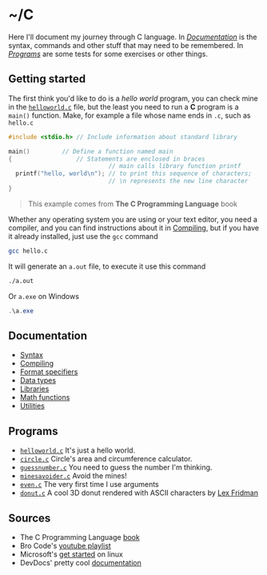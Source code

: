 # ~/C

Here I'll document my journey through C language. In [*Documentation*](#documentation) is the syntax, commands and other stuff that may need to be remembered. In [*Programs*](#programs) are some tests for some exercises or other things.

## Getting started

The first think you'd like to do is a *hello world* program, you can check mine in the [`helloworld.c`](helloworld.c) file, but the least you need to run a **C** program is a `main()` function. Make, for example a file whose name ends in `.c`, such as `hello.c`

```c
#include <stdio.h> // Include information about standard library

main()         // Define a function named main
{                  // Statements are enclosed in braces
                            // main calls library function printf
  printf("hello, world\n"); // to print this sequence of characters;
                            // \n represents the new line character
}
```

> This example comes from **The C Programming Language** book

Whether any operating system you are using or your text editor, you need a compiler, and you can find instructions about it in [Compiling](./documentation/compiling.md), but if you have it already installed, just use the `gcc` command

```bash
gcc hello.c
```

It will generate an `a.out` file, to execute it use this command

```bash
./a.out
```

Or `a.exe` on Windows

```powershell
.\a.exe
```

## Documentation

- [Syntax](documentation/syntax.md)
- [Compiling](./documentation/compiling.md)
- [Format specifiers](documentation/format_specifiers.md)
- [Data types](documentation/data_types.md)
- [Libraries](documentation/libraries.md)
- [Math functions](documentation/maths.md)
- [Utilities](documentation/utilities.md)

## Programs

- [`helloworld.c`](helloworld.c) It's just a hello world.
- [`circle.c`](circle.c) Circle's area and circumference calculator.
- [`guessnumber.c`](./games/guessnumber.c) You need to guess the number I'm thinking.
- [`minesavoider.c`](games/minesavoider.c) Avoid the mines!
- [`even.c`](tests/even.c) The very first time I use arguments
- [`donut.c`](donut.c) A cool 3D donut rendered with ASCII characters by [Lex Fridman](https://youtu.be/DEqXNfs_HhY)

## Sources

- The C Programming Language [book](https://en.wikipedia.org/wiki/The_C_Programming_Language)
- Bro Code's [youtube playlist](https://youtube.com/playlist?list=PLZPZq0r_RZOOzY_vR4zJM32SqsSInGMwe)
- Microsoft's [get started](https://code.visualstudio.com/docs/cpp/config-linux) on linux
- DevDocs' pretty cool [documentation](https://devdocs.io/c/)
